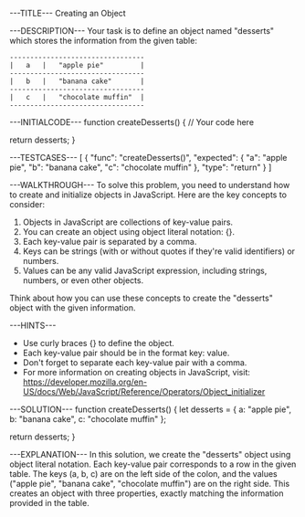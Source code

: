 ---TITLE---
Creating an Object

---DESCRIPTION---
Your task is to define an object named "desserts" which stores the information from the given table:

```
---------------------------------
|   a   |   "apple pie"         |
---------------------------------
|   b   |   "banana cake"       |
---------------------------------
|   c   |   "chocolate muffin"  |
---------------------------------
```

---INITIALCODE---
function createDesserts() {
  // Your code here

  return desserts;
}

---TESTCASES---
[
  {
    "func": "createDesserts()",
    "expected": {
      "a": "apple pie",
      "b": "banana cake",
      "c": "chocolate muffin"
    },
    "type": "return"
  }
]

---WALKTHROUGH---
To solve this problem, you need to understand how to create and initialize objects in JavaScript. Here are the key concepts to consider:

1. Objects in JavaScript are collections of key-value pairs.
2. You can create an object using object literal notation: {}.
3. Each key-value pair is separated by a comma.
4. Keys can be strings (with or without quotes if they're valid identifiers) or numbers.
5. Values can be any valid JavaScript expression, including strings, numbers, or even other objects.

Think about how you can use these concepts to create the "desserts" object with the given information.

---HINTS---
- Use curly braces {} to define the object.
- Each key-value pair should be in the format key: value.
- Don't forget to separate each key-value pair with a comma.
- For more information on creating objects in JavaScript, visit: https://developer.mozilla.org/en-US/docs/Web/JavaScript/Reference/Operators/Object_initializer

---SOLUTION---
function createDesserts() {
  let desserts = {
    a: "apple pie",
    b: "banana cake",
    c: "chocolate muffin"
  };

  return desserts;
}

---EXPLANATION---
In this solution, we create the "desserts" object using object literal notation. Each key-value pair corresponds to a row in the given table. The keys (a, b, c) are on the left side of the colon, and the values ("apple pie", "banana cake", "chocolate muffin") are on the right side. This creates an object with three properties, exactly matching the information provided in the table.
